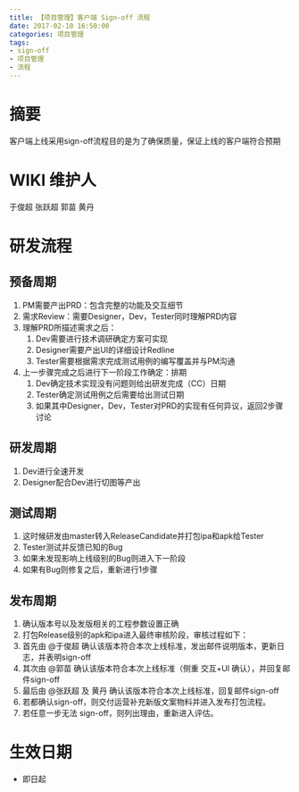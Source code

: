 ```yaml
---
title: 【项目管理】客户端 Sign-off 流程
date: 2017-02-10 16:50:00
categories: 项目管理
tags:
- sign-off
- 项目管理
- 流程
---
```


# 摘要

客户端上线采用sign-off流程目的是为了确保质量，保证上线的客户端符合预期

<!--more-->

# WIKI 维护人

于俊超
张跃超
郭苗
黄丹

#	研发流程

## 预备周期
1. PM需要产出PRD：包含完整的功能及交互细节
2. 需求Review：需要Designer，Dev，Tester同时理解PRD内容
3. 理解PRD所描述需求之后：
	1. Dev需要进行技术调研确定方案可实现
	2. Designer需要产出UI的详细设计Redline
	3. Tester需要根据需求完成测试用例的编写覆盖并与PM沟通
4. 上一步骤完成之后进行下一阶段工作确定：排期
	1. Dev确定技术实现没有问题则给出研发完成（CC）日期
	2. Tester确定测试用例之后需要给出测试日期
	3. 如果其中Designer，Dev，Tester对PRD的实现有任何异议，返回2步骤讨论

## 研发周期
1. Dev进行全速开发
2. Designer配合Dev进行切图等产出

## 测试周期
1. 这时候研发由master转入ReleaseCandidate并打包ipa和apk给Tester
2. Tester测试并反馈已知的Bug
3. 如果未发现影响上线级别的Bug则进入下一阶段
4. 如果有Bug则修复之后，重新进行1步骤

## 发布周期
1. 确认版本号以及发版相关的工程参数设置正确
2. 打包Release级别的apk和ipa进入最终审核阶段，审核过程如下：
  1. 首先由 @于俊超 确认该版本符合本次上线标准，发出邮件说明版本，更新日志，并表明sign-off
  2. 其次由 @郭苗 确认该版本符合本次上线标准（侧重 交互+UI 确认），并回复邮件sign-off
  3. 最后由 @张跃超 及 黄丹 确认该版本符合本次上线标准，回复邮件sign-off
3. 若都确认sign-off，则交付运营补充新版文案物料并进入发布打包流程。
4. 若任意一步无法 sign-off，则列出理由，重新进入评估。

# 生效日期
  - 即日起


